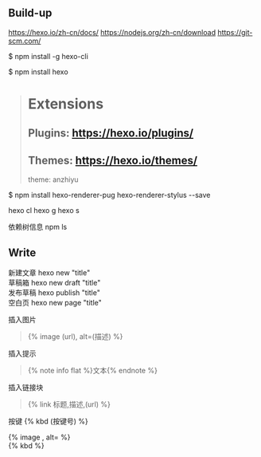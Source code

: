 ## Build-up

https://hexo.io/zh-cn/docs/
https://nodejs.org/zh-cn/download
https://git-scm.com/

$ npm install -g hexo-cli

$ npm install hexo

<!-- git clone -b main https://github.com/anzhiyu-c/hexo-theme-anzhiyu.git themes/anzhiyu -->
<!-- https://github.com/anzhiyu-c/hexo-theme-anzhiyu/releases -->
<!-- npm i hexo-theme-anzhiy -->

> # Extensions  
> ## Plugins: https://hexo.io/plugins/  
> ## Themes: https://hexo.io/themes/  
> theme: anzhiyu  

$ npm install hexo-renderer-pug hexo-renderer-stylus --save

hexo cl
hexo g
hexo s

依赖树信息 npm ls

## Write

新建文章
hexo new "title"  
草稿箱
hexo new draft "title"  
发布草稿
hexo publish "title"  
空白页
hexo new page "title"

插入图片
> {% image (url), alt=(描述) %}  

插入提示
> {% note info flat %}文本{% endnote %}  

插入链接块
> {% link 标题,描述,(url) %}  

按键
{% kbd (按键号) %}

{% image , alt= %}  
{% kbd  %}